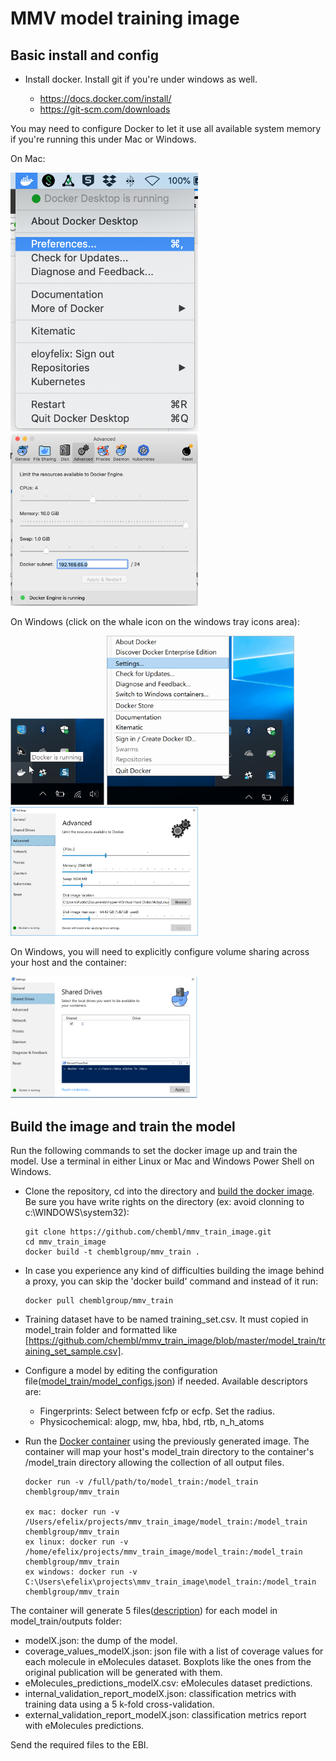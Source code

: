 # MMV model training image

## Basic install and config

- Install docker. Install git if you're under windows as well.

  - https://docs.docker.com/install/
  - https://git-scm.com/downloads


You may need to configure Docker to let it use all available system memory if you're running this under Mac or Windows. 

On Mac:

<a><img src="https://github.com/chembl/mmv_train_image/blob/master/images/mac1.png?raw=true" width="300" ></a>
<a><img src="https://github.com/chembl/mmv_train_image/blob/master/images/mac2.png?raw=true" width="300" ></a>


On Windows (click on the whale icon on the windows tray icons area):

<a><img src="https://github.com/chembl/mmv_train_image/blob/master/images/win0.png?raw=true" width="150" ></a>
<a><img src="https://github.com/chembl/mmv_train_image/blob/master/images/win1.png?raw=true" width="300" ></a>
<a><img src="https://github.com/chembl/mmv_train_image/blob/master/images/win2.png?raw=true" width="300" ></a>


On Windows, you will need to explicitly configure volume sharing across your host and the container:

<a><img src="https://github.com/chembl/mmv_train_image/blob/master/images/win3.png?raw=true" width="300" ></a>



## Build the image and train the model

Run the following commands to set the docker image up and train the model. Use a terminal in either Linux or Mac and Windows Power Shell on Windows.


- Clone the repository, cd into the directory and [build the docker image](https://www.docker.com/resources/what-container). Be sure you have write rights on the directory (ex: avoid clonning to c:\WINDOWS\system32):

  ```
  git clone https://github.com/chembl/mmv_train_image.git
  cd mmv_train_image
  docker build -t chemblgroup/mmv_train .
  ```

- In case you experience any kind of difficulties building the image behind a proxy, you can skip the 'docker build' command and instead of it run:


    ```
    docker pull chemblgroup/mmv_train
    ```

- Training dataset have to be named training_set.csv. It must copied in model_train folder and formatted like [https://github.com/chembl/mmv_train_image/blob/master/model_train/training_set_sample.csv].

- Configure a model by editing the configuration file([model_train/model_configs.json](https://github.com/chembl/mmv_train_image/blob/master/model_train/model_configs.json)) if needed. Available descriptors are:

    - Fingerprints: Select between fcfp or ecfp. Set the radius.
    - Physicochemical: alogp, mw, hba, hbd, rtb, n_h_atoms

- Run the [Docker container](https://www.docker.com/resources/what-container) using the previously generated image. The container will map your host's model_train directory to the container's /model_train directory allowing the collection of all output files.

  ```
  docker run -v /full/path/to/model_train:/model_train chemblgroup/mmv_train
  
  ex mac: docker run -v /Users/efelix/projects/mmv_train_image/model_train:/model_train chemblgroup/mmv_train
  ex linux: docker run -v /home/efelix/projects/mmv_train_image/model_train:/model_train chemblgroup/mmv_train
  ex windows: docker run -v C:\Users\efelix\projects\mmv_train_image\model_train:/model_train chemblgroup/mmv_train
  ```

The container will generate 5 files([description](https://github.com/chembl/mmv_train_image/blob/master/model_train/output_files_description.md)) for each model in model_train/outputs folder:

- modelX.json: the dump of the model.
- coverage_values_modelX.json: json file with a list of coverage values for each molecule in eMolecules dataset. Boxplots like the ones from the original publication will be generated with them.
- eMolecules_predictions_modelX.csv: eMolecules dataset predictions.
- internal_validation_report_modelX.json: classification metrics with training data using a 5 k-fold cross-validation.
- external_validation_report_modelX.json: classification metrics report with eMolecules predictions.

Send the required files to the EBI.
